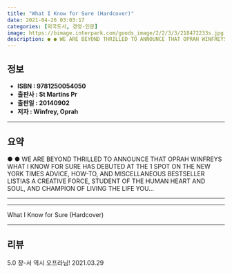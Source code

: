 ```yaml
---
title: "What I Know for Sure (Hardcover)"
date: 2021-04-26 03:03:17
categories: [외국도서, 경영-인문]
image: https://bimage.interpark.com/goods_image/2/2/3/3/218472233s.jpg
description: ● ● WE ARE BEYOND THRILLED TO ANNOUNCE THAT OPRAH WINFREYS WHAT I KNOW FOR SURE HAS DEBUTED AT THE 1 SPOT ON THE NEW YORK TIMES ADVICE, HOW-TO, AND MISCELLANE
---
```


## **정보**

- **ISBN : 9781250054050**
- **출판사 : St Martins Pr**
- **출판일 : 20140902**
- **저자 : Winfrey, Oprah**

------



## **요약**

●  ●  WE ARE BEYOND THRILLED TO ANNOUNCE THAT OPRAH WINFREYS WHAT I KNOW FOR SURE
HAS DEBUTED AT THE 1 SPOT ON THE NEW YORK TIMES ADVICE, HOW-TO, AND MISCELLANEOUS BESTSELLER LIST!AS A CREATIVE FORCE, STUDENT OF THE HUMAN HEART AND SOUL, AND CHAMPION OF LIVING THE LIFE YOU... 

------



------


What I Know for Sure (Hardcover) 

------


## **리뷰** 

5.0 장-서 역시 오프라님! 2021.03.29 <br/>